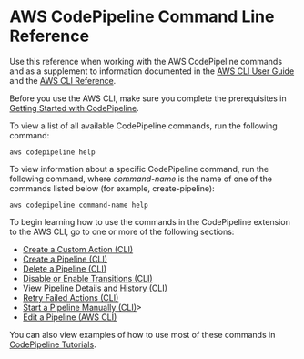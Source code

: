 # AWS CodePipeline Command Line Reference<a name="reference-command-line"></a>

Use this reference when working with the AWS CodePipeline commands and as a supplement to information documented in the [AWS CLI User Guide](https://docs.aws.amazon.com/cli/latest/userguide/) and the [AWS CLI Reference](https://docs.aws.amazon.com/cli/latest/reference/)\.

Before you use the AWS CLI, make sure you complete the prerequisites in [Getting Started with CodePipeline](getting-started-codepipeline.md)\.

To view a list of all available CodePipeline commands, run the following command:

```
aws codepipeline help
```

To view information about a specific CodePipeline command, run the following command, where *command\-name* is the name of one of the commands listed below \(for example, create\-pipeline\):

```
aws codepipeline command-name help
```

To begin learning how to use the commands in the CodePipeline extension to the AWS CLI, go to one or more of the following sections:
+ [Create a Custom Action \(CLI\)](actions-create-custom-action.md#actions-create-custom-action-cli)
+ [Create a Pipeline \(CLI\)](pipelines-create.md#pipelines-create-cli)
+ [Delete a Pipeline \(CLI\)](pipelines-delete.md#pipelines-delete-cli)
+ [Disable or Enable Transitions \(CLI\)](transitions.md#transitions-disable-enable-cli)
+ [View Pipeline Details and History \(CLI\)](pipelines-view-cli.md)
+ [Retry Failed Actions \(CLI\)](actions-retry.md#actions-retry-cli)
+ [Start a Pipeline Manually \(CLI\)](pipelines-rerun-manually.md#pipelines-rerun-manually-cli)>
+ [Edit a Pipeline \(AWS CLI\)](pipelines-edit.md#pipelines-edit-cli)

You can also view examples of how to use most of these commands in [CodePipeline Tutorials](tutorials.md)\.